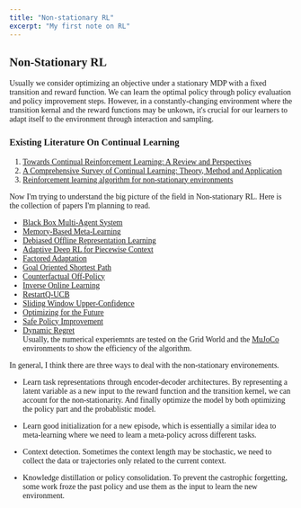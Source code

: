 ```yaml
---
title: "Non-stationary RL"
excerpt: "My first note on RL"
---
```

<style>
  body {
    font-family: 'Times New Roman', Times, serif;
  }
</style>

## Non-Stationary RL    
Usually we consider optimizing an objective under a stationary MDP with a fixed transition and reward function. We can learn the optimal policy through policy evaluation and policy improvement steps. However, in a constantly-changing environment where the transition kernal and the reward functions may be unkown, it's crucial for our learners to adapt itself to the environment through interaction and sampling.   

### Existing Literature On Continual Learning
1. [Towards Continual Reinforcement Learning: A Review and Perspectives](https://jair.org/index.php/jair/article/view/13673)
2. [A Comprehensive Survey of Continual Learning: Theory, Method and Application](https://ieeexplore.ieee.org/stamp/stamp.jsp?tp=&arnumber=10444954)
3. [Reinforcement learning algorithm for non-stationary environments](https://link.springer.com/article/10.1007/s10489-020-01758-5)

Now I'm trying to understand the big picture of the field in Non-stationary RL. Here is the collection of papers I'm planning to read.   

- [Black Box Multi-Agent System](https://iclr.cc/virtual/2024/poster/18862)
- [Memory-Based Meta-Learning](https://icml.cc/virtual/2023/poster/23662)
- [Debiased Offline Representation Learning](https://icml.cc/virtual/2024/poster/34708)
- [Adaptive Deep RL for Piecewise Context](https://neurips.cc/virtual/2022/poster/53528)
- [Factored Adaptation](https://neurips.cc/virtual/2022/poster/55118)
- [Goal Oriented Shortest Path](https://neurips.cc/virtual/2022/poster/53545)
- [Counterfactual Off-Policy](https://neurips.cc/virtual/2022/poster/54093)
- [Inverse Online Learning](https://iclr.cc/virtual/2022/poster/7211)
- [RestartQ-UCB](https://icml.cc/virtual/2021/poster/8427)
- [Sliding Window Upper-Confidence](https://icml.cc/virtual/2020/poster/5829)
- [Optimizing for the Future](https://icml.cc/virtual/2020/poster/6316)
- [Safe Policy Improvement ](https://neurips.cc/virtual/2020/poster/17861)
- [Dynamic Regret](https://neurips.cc/virtual/2020/poster/18121)  
Usually, the numerical experiemnts are tested on the Grid World and the [MuJoCo](https://ieeexplore.ieee.org/document/6386109)    environments to show the efficiency of the algorithm. 


In general, I think there are three ways to deal with the non-stationary environements.   

- Learn task representations through encoder-decoder architectures. By representing a latent variable as a new input to the reward function and the transition kernel, we can account for the non-stationarity. And finally optimize the model by both optimizing the policy part and the probablistic model.   

- Learn good initialization for a new episode, which is essentially a similar idea to meta-learning where we need to learn a meta-policy across different tasks.     

- Context detection. Sometimes the context length may be stochastic, we need to collect the data or trajectories only related to the current context.   

- Knowledge distillation or policy consolidation. To prevent the castrophic forgetting, some work froze the past policy and use them as the input to learn the new environment.




